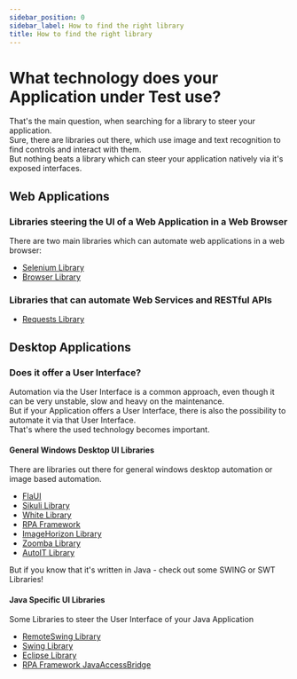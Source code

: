 ```yaml
---
sidebar_position: 0
sidebar_label: How to find the right library
title: How to find the right library
---
```


# What technology does your Application under Test use?

That's the main question, when searching for a library to steer your application.  
Sure, there are libraries out there, which use image and text recognition to find controls and interact with them.  
But nothing beats a library which can steer your application natively via it's exposed interfaces.

## Web Applications

### Libraries steering the UI of a Web Application in a Web Browser

There are two main libraries which can automate web applications in a web browser:    
- [Selenium Library](https://github.com/robotframework/SeleniumLibrary/)
- [Browser Library](https://github.com/MarketSquare/robotframework-browser)

### Libraries that can automate Web Services and RESTful APIs

- [Requests Library](https://github.com/MarketSquare/robotframework-requests)


## Desktop Applications

### Does it offer a User Interface?
Automation via the User Interface is a common approach, even though it can be very unstable, slow and heavy on the maintenance.  
But if your Application offers a User Interface, there is also the possibility to automate it via that User Interface.  
That's where the used technology becomes important.

#### General Windows Desktop UI Libraries  

There are libraries out there for general windows desktop automation or image based automation.

- [FlaUI](https://github.com/GDATASoftwareAG/robotframework-flaui)
- [Sikuli Library](https://github.com/rainmanwy/robotframework-SikuliLibrary)
- [White Library](https://github.com/Omenia/robotframework-whitelibrary)
- [RPA Framework](https://rpaframework.org/)
- [ImageHorizon Library](https://github.com/eficode/robotframework-imagehorizonlibrary)
- [Zoomba Library](https://github.com/Accruent/robotframework-zoomba)
- [AutoIT Library](https://github.com/nokia/robotframework-autoitlibrary)

But if you know that it's written in Java - check out some SWING or SWT Libraries!

#### Java Specific UI Libraries

Some Libraries to steer the User Interface of your Java Application

- [RemoteSwing Library](https://github.com/robotframework/remoteswinglibrary)
- [Swing Library](https://github.com/robotframework/SwingLibrary/wiki)
- [Eclipse Library](https://github.com/lcarbonn/robotframework-eclipselibrary)
- [RPA Framework JavaAccessBridge](https://rpaframework.org/libraries/javaaccessbridge/index.html)



